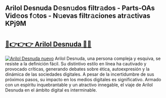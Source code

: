 ## Arilol Desnuda D𝚎sn𝚞dos filtr𝚊dos - Parts-OAs Vid𝚎os f𝚘tos - N𝚞evas filtr𝚊ciones atr𝚊ctivas KPj9M

# <h2><a href="http://mba3kb.tromn.icu/?c=Arilol+Desnuda">🔗👉👉👉 Arilol Desnuda 🔗🔗</a></h2>

[![Arilol Desnuda nuevo](https://i.imgur.com/pEAQMta.gif)](http://mba3kb.tromn.icu/?c=Arilol+Desnuda)
Arilol Desnuda, una persona compleja y esquiva, se resiste a la definición fácil. Su distintivo estilo en línea ha cautivado y provocado críticas, generando debates sobre ética, autoexpresión y la dinámica de las sociedades digitales. A pesar de la incertidumbre de sus próximos pasos, su impacto en los medios digitales es significativo. Armado con un espíritu inquebrantable y un atractivo innegable, el viaje de Arilol Desnuda en el ámbito digital es interminable.
